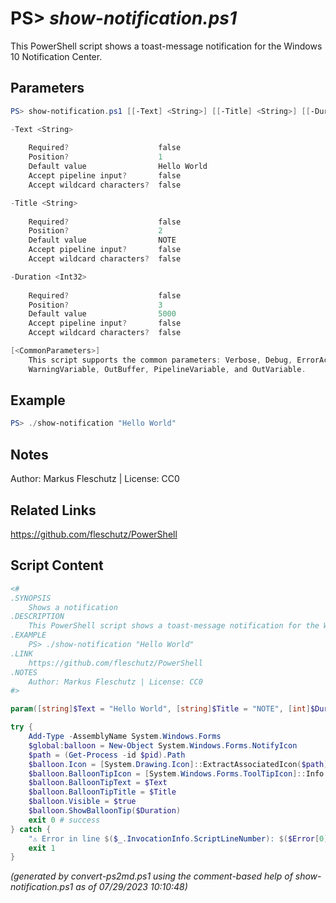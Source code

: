PS> *show-notification.ps1*
====================

This PowerShell script shows a toast-message notification for the Windows 10 Notification Center.

Parameters
----------
```powershell
PS> show-notification.ps1 [[-Text] <String>] [[-Title] <String>] [[-Duration] <Int32>] [<CommonParameters>]

-Text <String>
    
    Required?                    false
    Position?                    1
    Default value                Hello World
    Accept pipeline input?       false
    Accept wildcard characters?  false

-Title <String>
    
    Required?                    false
    Position?                    2
    Default value                NOTE
    Accept pipeline input?       false
    Accept wildcard characters?  false

-Duration <Int32>
    
    Required?                    false
    Position?                    3
    Default value                5000
    Accept pipeline input?       false
    Accept wildcard characters?  false

[<CommonParameters>]
    This script supports the common parameters: Verbose, Debug, ErrorAction, ErrorVariable, WarningAction, 
    WarningVariable, OutBuffer, PipelineVariable, and OutVariable.
```

Example
-------
```powershell
PS> ./show-notification "Hello World"

```

Notes
-----
Author: Markus Fleschutz | License: CC0

Related Links
-------------
https://github.com/fleschutz/PowerShell

Script Content
--------------
```powershell
<#
.SYNOPSIS
	Shows a notification
.DESCRIPTION
	This PowerShell script shows a toast-message notification for the Windows 10 Notification Center.
.EXAMPLE
	PS> ./show-notification "Hello World"
.LINK
	https://github.com/fleschutz/PowerShell
.NOTES
	Author: Markus Fleschutz | License: CC0
#>

param([string]$Text = "Hello World", [string]$Title = "NOTE", [int]$Duration = 5000)

try {
	Add-Type -AssemblyName System.Windows.Forms 
	$global:balloon = New-Object System.Windows.Forms.NotifyIcon
	$path = (Get-Process -id $pid).Path
	$balloon.Icon = [System.Drawing.Icon]::ExtractAssociatedIcon($path) 
	$balloon.BalloonTipIcon = [System.Windows.Forms.ToolTipIcon]::Info
	$balloon.BalloonTipText = $Text
	$balloon.BalloonTipTitle = $Title 
	$balloon.Visible = $true 
	$balloon.ShowBalloonTip($Duration)
	exit 0 # success
} catch {
	"⚠️ Error in line $($_.InvocationInfo.ScriptLineNumber): $($Error[0])"
	exit 1
}
```

*(generated by convert-ps2md.ps1 using the comment-based help of show-notification.ps1 as of 07/29/2023 10:10:48)*
